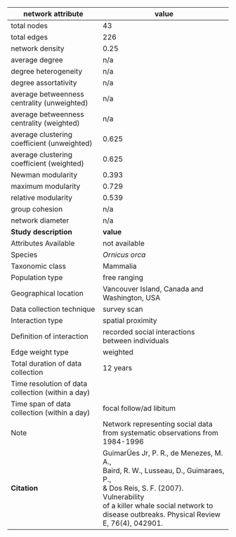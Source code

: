 network attribute|value
---|---
total nodes|43
total edges|226
network density|0.25
average degree|n/a
degree heterogeneity|n/a
degree assortativity|n/a
average betweenness centrality (unweighted)|n/a
average betweenness centrality (weighted)|n/a
average clustering coefficient (unweighted)|0.625
average clustering coefficient (weighted)|0.625
Newman modularity|0.393
maximum modularity|0.729
relative modularity|0.539
group cohesion|n/a
network diameter|n/a
**Study description**|**value**
Attributes Available|not available
Species|*Ornicus orca*
Taxonomic class|Mammalia
Population type|free ranging
Geographical location|Vancouver Island, Canada and Washington, USA
Data collection technique|survey scan
Interaction type|spatial proximity
Definition of interaction|recorded social interactions between individuals
Edge weight type|weighted
Total duration of data collection|12 years
Time resolution of data collection (within a day)|
Time span of data collection (within a day)|focal follow/ad libitum
Note|Network representing social data from systematic observations from 1984-1996
**Citation** | GuimarÜes Jr, P. R., de Menezes, M. A., <br> Baird, R. W., Lusseau, D., Guimaraes, P., <br> & Dos Reis, S. F. (2007). Vulnerability <br> of a killer whale social network to <br> disease outbreaks. Physical Review E, 76(4), 042901. <br>